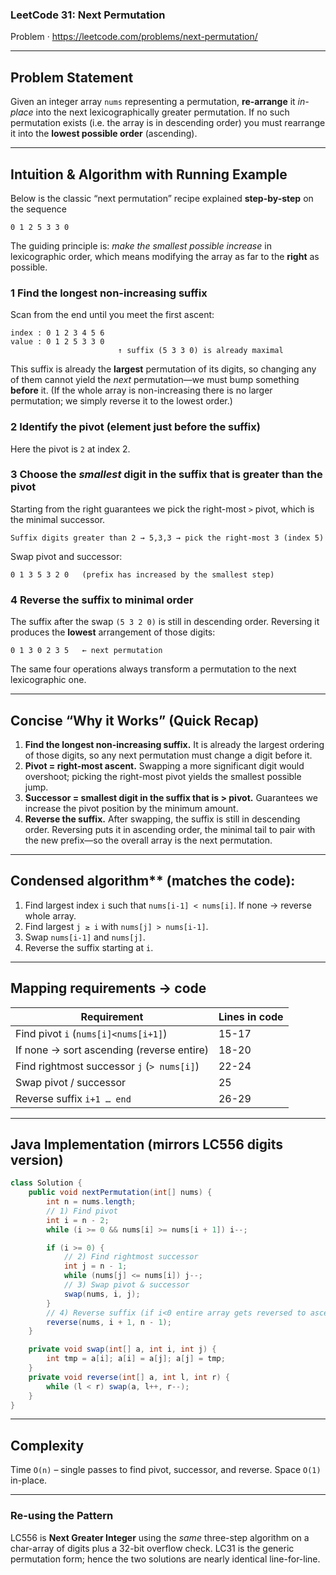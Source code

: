 ### LeetCode 31: Next Permutation
Problem · https://leetcode.com/problems/next-permutation/

---

## Problem Statement
Given an integer array `nums` representing a permutation, **re-arrange** it *in-place* into the next lexicographically greater permutation. 
If no such permutation exists (i.e. the array is in descending order) you must rearrange it into the **lowest possible order** (ascending).

---

## Intuition & Algorithm with Running Example

Below is the classic “next permutation” recipe explained **step-by-step** on the sequence
```
0 1 2 5 3 3 0
```
The guiding principle is: *make the smallest possible increase* in lexicographic order, which means modifying the array as far to the **right** as possible.

### 1  Find the longest non-increasing suffix
Scan from the end until you meet the first ascent:
```
index : 0 1 2 3 4 5 6
value : 0 1 2 5 3 3 0
                        ↑ suffix (5 3 3 0) is already maximal
```
This suffix is already the **largest** permutation of its digits, so changing any of them cannot yield the *next* permutation—we must bump something **before** it.  (If the whole array is non-increasing there is no larger permutation; we simply reverse it to the lowest order.)

### 2  Identify the pivot (element just before the suffix)
Here the pivot is `2` at index 2.

### 3  Choose the *smallest* digit in the suffix that is **greater** than the pivot
Starting from the right guarantees we pick the right-most `>` pivot, which is the minimal successor.
```
Suffix digits greater than 2 → 5,3,3 → pick the right-most 3 (index 5)
```
Swap pivot and successor:
```
0 1 3 5 3 2 0   (prefix has increased by the smallest step)
```

### 4  Reverse the suffix to minimal order
The suffix after the swap `(5 3 2 0)` is still in descending order.  Reversing it produces the **lowest** arrangement of those digits:
```
0 1 3 0 2 3 5   ← next permutation
```

The same four operations always transform a permutation to the next lexicographic one.

---

## Concise “Why it Works” (Quick Recap)
1. **Find the longest non-increasing suffix.**  It is already the largest ordering of those digits, so any next permutation must change a digit before it.
2. **Pivot = right-most ascent.**  Swapping a more significant digit would overshoot; picking the right-most pivot yields the smallest possible jump.
3. **Successor = smallest digit in the suffix that is > pivot.**  Guarantees we increase the pivot position by the minimum amount.
4. **Reverse the suffix.**  After swapping, the suffix is still in descending order.  Reversing puts it in ascending order, the minimal tail to pair with the new prefix—so the overall array is the next permutation.

---

## Condensed algorithm** (matches the code):
1. Find largest index `i` such that `nums[i-1] < nums[i]`.   If none → reverse whole array.
2. Find largest `j ≥ i` with `nums[j] > nums[i-1]`.
3. Swap `nums[i-1]` and `nums[j]`.
4. Reverse the suffix starting at `i`.

---

## Mapping requirements → code
| Requirement | Lines in code |
|-------------|---------------|
| Find pivot `i` (`nums[i]<nums[i+1]`) | 15-17 |
| If none → sort ascending (reverse entire) | 18-20 |
| Find rightmost successor `j` (`> nums[i]`) | 22-24 |
| Swap pivot / successor | 25 |
| Reverse suffix `i+1 … end` | 26-29 |

---

## Java Implementation (mirrors LC556 digits version)
```java
class Solution {
    public void nextPermutation(int[] nums) {
        int n = nums.length;
        // 1) Find pivot
        int i = n - 2;
        while (i >= 0 && nums[i] >= nums[i + 1]) i--;

        if (i >= 0) {
            // 2) Find rightmost successor
            int j = n - 1;
            while (nums[j] <= nums[i]) j--;
            // 3) Swap pivot & successor
            swap(nums, i, j);
        }
        // 4) Reverse suffix (if i<0 entire array gets reversed to ascending)
        reverse(nums, i + 1, n - 1);
    }

    private void swap(int[] a, int i, int j) {
        int tmp = a[i]; a[i] = a[j]; a[j] = tmp;
    }
    private void reverse(int[] a, int l, int r) {
        while (l < r) swap(a, l++, r--);
    }
}
```

---

## Complexity
Time `O(n)` – single passes to find pivot, successor, and reverse. Space `O(1)` in-place.

---

### Re-using the Pattern
LC556 is **Next Greater Integer** using the *same* three-step algorithm on a char-array of digits plus a 32-bit overflow check.  LC31 is the generic permutation form; hence the two solutions are nearly identical line-for-line.